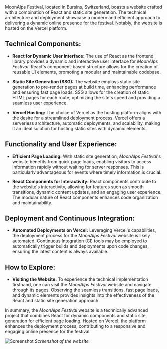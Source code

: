 MoonAlps Festival, located in Bursins, Switzerland, boasts a website crafted with a combination of React and static site generation. The technical architecture and deployment showcase a modern and efficient approach to delivering a dynamic online presence for the festival. Notably, the website is hosted on the Vercel platform.

## Technical Components:

- **React for Dynamic User Interface:**
  The use of React as the frontend library provides a dynamic and interactive user interface for *MoonAlps Festival*. React's component-based structure allows for the creation of reusable UI elements, promoting a modular and maintainable codebase.

- **Static Site Generation (SSG):**
  The website employs static site generation to pre-render pages at build time, enhancing performance and ensuring fast page loads. SSG allows for the creation of static HTML pages for each route, optimizing the site's speed and providing a seamless user experience.

- **Vercel Hosting:**
  The choice of Vercel as the hosting platform aligns with the desire for a streamlined deployment process. Vercel offers a serverless architecture, automatic deployments, and scalability, making it an ideal solution for hosting static sites with dynamic elements.

## Functionality and User Experience:

- **Efficient Page Loading:**
  With static site generation, *MoonAlps Festival*'s website benefits from quick page loads, enabling visitors to access information rapidly without waiting for server responses. This is particularly advantageous for events where timely information is crucial.

- **React Components for Interactivity:**
  React components contribute to the website's interactivity, allowing for features such as smooth transitions, dynamic content updates, and an engaging user experience. The modular nature of React components enhances code organization and maintainability.

## Deployment and Continuous Integration:

- **Automated Deployments on Vercel:**
  Leveraging Vercel's capabilities, the deployment process for the *MoonAlps Festival* website is likely automated. Continuous Integration (CI) tools may be employed to automatically trigger builds and deployments upon code changes, ensuring the latest content is always available.

## How to Explore:

- **Visiting the Website:**
  To experience the technical implementation firsthand, one can visit the *MoonAlps Festival* website and navigate through its pages. Observing the seamless transitions, fast page loads, and dynamic elements provides insights into the effectiveness of the React and static site generation approach.

In summary, the *MoonAlps Festival* website is a technically advanced project that combines React for dynamic components and static site generation for efficient page loading. Hosted on Vercel, the platform enhances the deployment process, contributing to a responsive and engaging online presence for the festival.

![Screenshot](assets/posts/2022-11-15-moonalps/1.webp "Screenshot")
*Screenshot of the website*